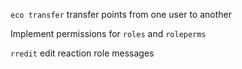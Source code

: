 `eco transfer` transfer points from one user to another

Implement permissions for `roles` and `roleperms`

`rredit` edit reaction role messages